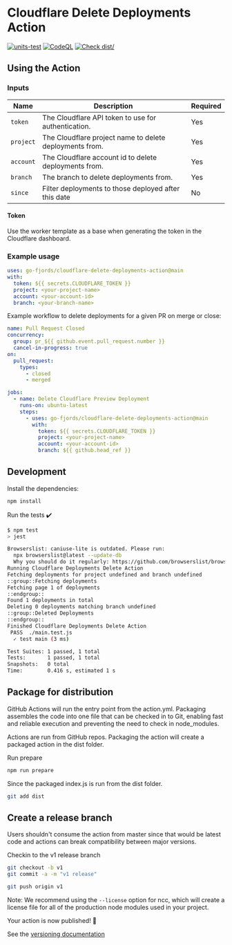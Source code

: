 # Cloudflare Delete Deployments Action

[![units-test](https://github.com/go-fjords/cloudflare-delete-deployments-action/actions/workflows/test.yml/badge.svg)](https://github.com/go-fjords/cloudflare-delete-deployments-action/actions/workflows/test.yml)
[![CodeQL](https://github.com/go-fjords/cloudflare-delete-deployments-action/actions/workflows/codeql-analysis.yml/badge.svg)](https://github.com/go-fjords/cloudflare-delete-deployments-action/actions/workflows/codeql-analysis.yml)
[![Check dist/](https://github.com/go-fjords/cloudflare-delete-deployments-action/actions/workflows/check-dist.yml/badge.svg)](https://github.com/go-fjords/cloudflare-delete-deployments-action/actions/workflows/check-dist.yml)

## Using the Action

### Inputs

| Name | Description | Required |
| --- | --- | --- |
| `token` | The Cloudflare API token to use for authentication. | Yes |
| `project` | The Cloudflare project name to delete deployments from. | Yes |
| `account` | The Cloudflare account id to delete deployments from. | Yes |
| `branch` | The branch to delete deployments from. | Yes |
| `since` | Filter deployments to those deployed after this date | No |
#### Token

Use the worker template as a base when generating the token in the Cloudflare dashboard.

### Example usage

```yaml
uses: go-fjords/cloudflare-delete-deployments-action@main
with:
  token: ${{ secrets.CLOUDFLARE_TOKEN }}
  project: <your-project-name>
  account: <your-account-id>
  branch: <your-branch-name>
```

Example workflow to delete deployments for a given PR on merge or close:

```yaml
name: Pull Request Closed
concurrency:
  group: pr_${{ github.event.pull_request.number }}
  cancel-in-progress: true
on:
  pull_request:
    types:
      - closed
      - merged

jobs:
  - name: Delete Cloudflare Preview Deployment
    runs-on: ubuntu-latest
    steps:
      - uses: go-fjords/cloudflare-delete-deployments-action@main
        with:
          token: ${{ secrets.CLOUDFLARE_TOKEN }}
          project: <your-project-name>
          account: <your-account-id>
          branch: ${{ github.head_ref }}
```

## Development

Install the dependencies:

```bash
npm install
```

Run the tests :heavy_check_mark:

```bash
$ npm test
> jest

Browserslist: caniuse-lite is outdated. Please run:
  npx browserslist@latest --update-db
  Why you should do it regularly: https://github.com/browserslist/browserslist#browsers-data-updating
Running Cloudflare Deployments Delete Action
Fetching deployments for project undefined and branch undefined
::group::Fetching deployments
Fetching page 1 of deployments
::endgroup::
Found 1 deployments in total
Deleting 0 deployments matching branch undefined
::group::Deleted Deployments
::endgroup::
Finished Cloudflare Deployments Delete Action
 PASS  ./main.test.js
  ✓ test main (3 ms)

Test Suites: 1 passed, 1 total
Tests:       1 passed, 1 total
Snapshots:   0 total
Time:        0.416 s, estimated 1 s
```

## Package for distribution

GitHub Actions will run the entry point from the action.yml.
Packaging assembles the code into one file that can be checked in to Git, enabling fast and reliable execution and preventing the need to check in node_modules.

Actions are run from GitHub repos.
Packaging the action will create a packaged action in the dist folder.

Run prepare

```bash
npm run prepare
```

Since the packaged index.js is run from the dist folder.

```bash
git add dist
```

## Create a release branch

Users shouldn't consume the action from master since that would be latest code and actions can break compatibility between major versions.

Checkin to the v1 release branch

```bash
git checkout -b v1
git commit -a -m "v1 release"
```

```bash
git push origin v1
```

Note: We recommend using the `--license` option for ncc, which will create a license file for all of the production node modules used in your project.

Your action is now published! :rocket:

See the [versioning documentation](https://github.com/actions/toolkit/blob/master/docs/action-versioning.md)